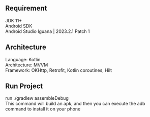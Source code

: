 ## Requirement  
JDK 11+  
Android SDK  
Android Studio Iguana | 2023.2.1 Patch 1  
## Architecture  
Language: Kotlin  
Architecture: MVVM  
Framework: OKHttp, Retrofit, Kotlin coroutines, Hilt  
## Run Project  
run ./gradlew assembleDebug  
This command will build an apk, and then you can execute the adb command to install it on your phone


